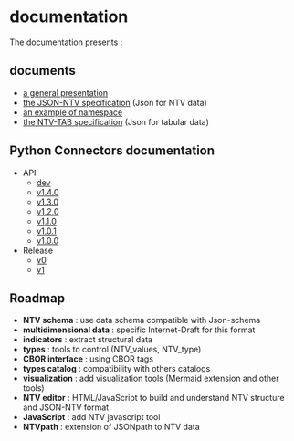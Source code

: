 # documentation

The documentation presents :

## documents

- [a general presentation](https://github.com/loco-philippe/NTV/blob/main/documentation/NTV_presentation.pdf)
- [the JSON-NTV specification](https://loco-philippe.github.io/ES/JSON%20semantic%20format%20(JSON-NTV).htm) (Json for NTV data)
- [an example of namespace](https://github.com/loco-philippe/NTV/blob/main/documentation/JSON-NTV-namespace-fr.pdf)
- [the NTV-TAB specification](https://loco-philippe.github.io/ES/NTV%20tabular%20format%20(NTV-TAB).htm) (Json for tabular data)

## Python Connectors documentation

- API
  - [dev](https://loco-philippe.github.io/NTV/json_ntv.html)
  - [v1.4.0](https://loco-philippe.github.io/NTV/v1.4.0/json_ntv.html)
  - [v1.3.0](https://loco-philippe.github.io/NTV/v1.3.0/json_ntv.html)
  - [v1.2.0](https://loco-philippe.github.io/NTV/v1.2.0/json_ntv.html)
  - [v1.1.0](https://loco-philippe.github.io/NTV/v1.1.0/json_ntv.html)
  - [v1.0.1](https://loco-philippe.github.io/NTV/v1.0.1/json_ntv.html)
  - [v1.0.0](https://loco-philippe.github.io/NTV/v1.0.0/json_ntv.html)
- Release
  - [v0](https://github.com/loco-philippe/NTV/blob/main/documentation/release/0.x.rst)
  - [v1](https://github.com/loco-philippe/NTV/blob/main/documentation/release/1.x.rst)

## Roadmap

- **NTV schema** : use data schema compatible with Json-schema
- **multidimensional data** : specific Internet-Draft for this format
- **indicators** : extract structural data
- **types** : tools to control (NTV_values, NTV_type)
- **CBOR interface** : using CBOR tags
- **types catalog** : compatibility with others catalogs
- **visualization** : add visualization tools (Mermaid extension and other tools)
- **NTV editor** : HTML/JavaScript to build and understand NTV structure and JSON-NTV format
- **JavaScript** : add NTV javascript tool
- **NTVpath** : extension of JSONpath to NTV data
